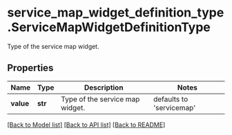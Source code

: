 # service_map_widget_definition_type.ServiceMapWidgetDefinitionType

Type of the service map widget.
## Properties
Name | Type | Description | Notes
------------ | ------------- | ------------- | -------------
**value** | **str** | Type of the service map widget. | defaults to 'servicemap'

[[Back to Model list]](README.md#documentation-for-models) [[Back to API list]](README.md#documentation-for-api-endpoints) [[Back to README]](README.md)


